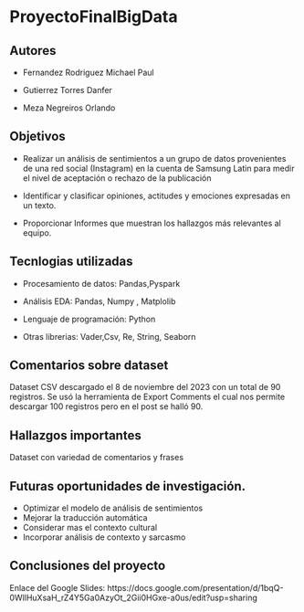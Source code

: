 # ProyectoFinalBigData

## Autores

- Fernandez Rodriguez Michael Paul

- Gutierrez Torres Danfer

- Meza Negreiros Orlando


## Objetivos

- Realizar un análisis de sentimientos a un grupo de datos provenientes de una red social (Instagram)
en la cuenta de Samsung Latin para medir el nivel de aceptación o rechazo de la publicación

- Identificar y clasificar opiniones, actitudes y emociones expresadas en un texto.

- Proporcionar Informes que muestran los hallazgos más relevantes al equipo.


## Tecnlogias utilizadas

- Procesamiento de datos: Pandas,Pyspark

- Análisis EDA: Pandas, Numpy , Matplolib

- Lenguaje de programación: Python

- Otras librerias: Vader,Csv, Re, String, Seaborn

## Comentarios sobre dataset

Dataset CSV descargado el 8 de noviembre del 2023 con un total de 90 registros. Se usó la herramienta de Export Comments el cual nos permite descargar 100 registros pero
en el post se halló 90.

## Hallazgos importantes

Dataset con variedad de comentarios y frases

## Futuras oportunidades de investigación.
- Optimizar el modelo de análisis de sentimientos
- Mejorar la traducción automática
- Considerar mas el contexto cultural
- Incorporar análisis de contexto y sarcasmo

## Conclusiones del proyecto

<p>Enlace del Google Slides: https://docs.google.com/presentation/d/1bqQ-0WllHuXsaH_rZ4Y5Ga0AzyOt_2Gii0HGxe-a0us/edit?usp=sharing </p>

